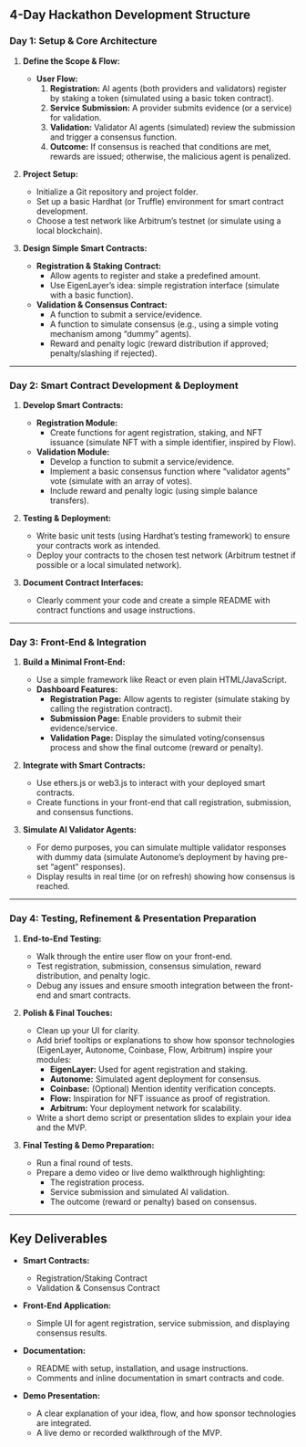 ## **4-Day Hackathon Development Structure**

### **Day 1: Setup & Core Architecture**

1. **Define the Scope & Flow:**  
   - **User Flow:**  
     1. **Registration:** AI agents (both providers and validators) register by staking a token (simulated using a basic token contract).  
     2. **Service Submission:** A provider submits evidence (or a service) for validation.  
     3. **Validation:** Validator AI agents (simulated) review the submission and trigger a consensus function.  
     4. **Outcome:** If consensus is reached that conditions are met, rewards are issued; otherwise, the malicious agent is penalized.
  
2. **Project Setup:**  
   - Initialize a Git repository and project folder.
   - Set up a basic Hardhat (or Truffle) environment for smart contract development.
   - Choose a test network like Arbitrum’s testnet (or simulate using a local blockchain).

3. **Design Simple Smart Contracts:**  
   - **Registration & Staking Contract:**  
     - Allow agents to register and stake a predefined amount.
     - Use EigenLayer’s idea: simple registration interface (simulate with a basic function).
   - **Validation & Consensus Contract:**  
     - A function to submit a service/evidence.
     - A function to simulate consensus (e.g., using a simple voting mechanism among “dummy” agents).
     - Reward and penalty logic (reward distribution if approved; penalty/slashing if rejected).

---

### **Day 2: Smart Contract Development & Deployment**

1. **Develop Smart Contracts:**  
   - **Registration Module:**  
     - Create functions for agent registration, staking, and NFT issuance (simulate NFT with a simple identifier, inspired by Flow).
   - **Validation Module:**  
     - Develop a function to submit a service/evidence.
     - Implement a basic consensus function where “validator agents” vote (simulate with an array of votes).
     - Include reward and penalty logic (using simple balance transfers).

2. **Testing & Deployment:**  
   - Write basic unit tests (using Hardhat’s testing framework) to ensure your contracts work as intended.
   - Deploy your contracts to the chosen test network (Arbitrum testnet if possible or a local simulated network).

3. **Document Contract Interfaces:**  
   - Clearly comment your code and create a simple README with contract functions and usage instructions.

---

### **Day 3: Front-End & Integration**

1. **Build a Minimal Front-End:**  
   - Use a simple framework like React or even plain HTML/JavaScript.
   - **Dashboard Features:**  
     - **Registration Page:** Allow agents to register (simulate staking by calling the registration contract).
     - **Submission Page:** Enable providers to submit their evidence/service.
     - **Validation Page:** Display the simulated voting/consensus process and show the final outcome (reward or penalty).

2. **Integrate with Smart Contracts:**  
   - Use ethers.js or web3.js to interact with your deployed smart contracts.
   - Create functions in your front-end that call registration, submission, and consensus functions.

3. **Simulate AI Validator Agents:**  
   - For demo purposes, you can simulate multiple validator responses with dummy data (simulate Autonome’s deployment by having pre-set “agent” responses).
   - Display results in real time (or on refresh) showing how consensus is reached.

---

### **Day 4: Testing, Refinement & Presentation Preparation**

1. **End-to-End Testing:**  
   - Walk through the entire user flow on your front-end.
   - Test registration, submission, consensus simulation, reward distribution, and penalty logic.
   - Debug any issues and ensure smooth integration between the front-end and smart contracts.

2. **Polish & Final Touches:**  
   - Clean up your UI for clarity.
   - Add brief tooltips or explanations to show how sponsor technologies (EigenLayer, Autonome, Coinbase, Flow, Arbitrum) inspire your modules:
     - **EigenLayer:** Used for agent registration and staking.
     - **Autonome:** Simulated agent deployment for consensus.
     - **Coinbase:** (Optional) Mention identity verification concepts.
     - **Flow:** Inspiration for NFT issuance as proof of registration.
     - **Arbitrum:** Your deployment network for scalability.
   - Write a short demo script or presentation slides to explain your idea and the MVP.

3. **Final Testing & Demo Preparation:**  
   - Run a final round of tests.
   - Prepare a demo video or live demo walkthrough highlighting:
     - The registration process.
     - Service submission and simulated AI validation.
     - The outcome (reward or penalty) based on consensus.

---

## **Key Deliverables**

- **Smart Contracts:**  
  - Registration/Staking Contract  
  - Validation & Consensus Contract

- **Front-End Application:**  
  - Simple UI for agent registration, service submission, and displaying consensus results.

- **Documentation:**  
  - README with setup, installation, and usage instructions.
  - Comments and inline documentation in smart contracts and code.

- **Demo Presentation:**  
  - A clear explanation of your idea, flow, and how sponsor technologies are integrated.
  - A live demo or recorded walkthrough of the MVP.
